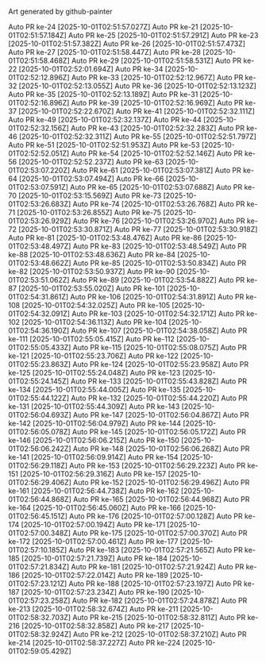 Art generated by github-painter

Auto PR ke-24 [2025-10-01T02:51:57.027Z]
Auto PR ke-21 [2025-10-01T02:51:57.184Z]
Auto PR ke-25 [2025-10-01T02:51:57.291Z]
Auto PR ke-23 [2025-10-01T02:51:57.382Z]
Auto PR ke-26 [2025-10-01T02:51:57.473Z]
Auto PR ke-27 [2025-10-01T02:51:58.447Z]
Auto PR ke-28 [2025-10-01T02:51:58.468Z]
Auto PR ke-29 [2025-10-01T02:51:58.531Z]
Auto PR ke-22 [2025-10-01T02:52:01.694Z]
Auto PR ke-34 [2025-10-01T02:52:12.896Z]
Auto PR ke-33 [2025-10-01T02:52:12.967Z]
Auto PR ke-32 [2025-10-01T02:52:13.055Z]
Auto PR ke-36 [2025-10-01T02:52:13.123Z]
Auto PR ke-35 [2025-10-01T02:52:13.189Z]
Auto PR ke-31 [2025-10-01T02:52:16.896Z]
Auto PR ke-39 [2025-10-01T02:52:16.969Z]
Auto PR ke-37 [2025-10-01T02:52:22.670Z]
Auto PR ke-41 [2025-10-01T02:52:32.111Z]
Auto PR ke-49 [2025-10-01T02:52:32.137Z]
Auto PR ke-44 [2025-10-01T02:52:32.156Z]
Auto PR ke-43 [2025-10-01T02:52:32.283Z]
Auto PR ke-46 [2025-10-01T02:52:32.311Z]
Auto PR ke-55 [2025-10-01T02:52:51.797Z]
Auto PR ke-51 [2025-10-01T02:52:51.953Z]
Auto PR ke-53 [2025-10-01T02:52:52.051Z]
Auto PR ke-54 [2025-10-01T02:52:52.146Z]
Auto PR ke-56 [2025-10-01T02:52:52.237Z]
Auto PR ke-63 [2025-10-01T02:53:07.220Z]
Auto PR ke-61 [2025-10-01T02:53:07.381Z]
Auto PR ke-64 [2025-10-01T02:53:07.494Z]
Auto PR ke-66 [2025-10-01T02:53:07.591Z]
Auto PR ke-65 [2025-10-01T02:53:07.688Z]
Auto PR ke-70 [2025-10-01T02:53:15.569Z]
Auto PR ke-73 [2025-10-01T02:53:26.683Z]
Auto PR ke-74 [2025-10-01T02:53:26.768Z]
Auto PR ke-71 [2025-10-01T02:53:26.855Z]
Auto PR ke-75 [2025-10-01T02:53:26.929Z]
Auto PR ke-76 [2025-10-01T02:53:26.970Z]
Auto PR ke-72 [2025-10-01T02:53:30.871Z]
Auto PR ke-77 [2025-10-01T02:53:30.918Z]
Auto PR ke-81 [2025-10-01T02:53:48.476Z]
Auto PR ke-86 [2025-10-01T02:53:48.497Z]
Auto PR ke-83 [2025-10-01T02:53:48.549Z]
Auto PR ke-88 [2025-10-01T02:53:48.636Z]
Auto PR ke-84 [2025-10-01T02:53:48.662Z]
Auto PR ke-85 [2025-10-01T02:53:50.834Z]
Auto PR ke-82 [2025-10-01T02:53:50.937Z]
Auto PR ke-90 [2025-10-01T02:53:51.062Z]
Auto PR ke-89 [2025-10-01T02:53:54.882Z]
Auto PR ke-87 [2025-10-01T02:53:55.020Z]
Auto PR ke-101 [2025-10-01T02:54:31.861Z]
Auto PR ke-106 [2025-10-01T02:54:31.891Z]
Auto PR ke-108 [2025-10-01T02:54:32.025Z]
Auto PR ke-105 [2025-10-01T02:54:32.091Z]
Auto PR ke-103 [2025-10-01T02:54:32.171Z]
Auto PR ke-102 [2025-10-01T02:54:36.113Z]
Auto PR ke-104 [2025-10-01T02:54:36.190Z]
Auto PR ke-107 [2025-10-01T02:54:38.058Z]
Auto PR ke-111 [2025-10-01T02:55:05.415Z]
Auto PR ke-112 [2025-10-01T02:55:05.433Z]
Auto PR ke-115 [2025-10-01T02:55:08.075Z]
Auto PR ke-121 [2025-10-01T02:55:23.706Z]
Auto PR ke-122 [2025-10-01T02:55:23.863Z]
Auto PR ke-124 [2025-10-01T02:55:23.958Z]
Auto PR ke-125 [2025-10-01T02:55:24.048Z]
Auto PR ke-123 [2025-10-01T02:55:24.145Z]
Auto PR ke-133 [2025-10-01T02:55:43.828Z]
Auto PR ke-134 [2025-10-01T02:55:44.005Z]
Auto PR ke-135 [2025-10-01T02:55:44.122Z]
Auto PR ke-132 [2025-10-01T02:55:44.220Z]
Auto PR ke-131 [2025-10-01T02:55:44.309Z]
Auto PR ke-143 [2025-10-01T02:56:04.693Z]
Auto PR ke-147 [2025-10-01T02:56:04.867Z]
Auto PR ke-142 [2025-10-01T02:56:04.979Z]
Auto PR ke-144 [2025-10-01T02:56:05.078Z]
Auto PR ke-145 [2025-10-01T02:56:05.172Z]
Auto PR ke-146 [2025-10-01T02:56:06.215Z]
Auto PR ke-150 [2025-10-01T02:56:06.242Z]
Auto PR ke-148 [2025-10-01T02:56:06.268Z]
Auto PR ke-141 [2025-10-01T02:56:09.914Z]
Auto PR ke-154 [2025-10-01T02:56:29.118Z]
Auto PR ke-153 [2025-10-01T02:56:29.223Z]
Auto PR ke-151 [2025-10-01T02:56:29.316Z]
Auto PR ke-157 [2025-10-01T02:56:29.406Z]
Auto PR ke-152 [2025-10-01T02:56:29.496Z]
Auto PR ke-161 [2025-10-01T02:56:44.738Z]
Auto PR ke-162 [2025-10-01T02:56:44.868Z]
Auto PR ke-165 [2025-10-01T02:56:44.968Z]
Auto PR ke-164 [2025-10-01T02:56:45.060Z]
Auto PR ke-166 [2025-10-01T02:56:45.151Z]
Auto PR ke-176 [2025-10-01T02:57:00.128Z]
Auto PR ke-174 [2025-10-01T02:57:00.194Z]
Auto PR ke-171 [2025-10-01T02:57:00.348Z]
Auto PR ke-175 [2025-10-01T02:57:00.370Z]
Auto PR ke-172 [2025-10-01T02:57:00.461Z]
Auto PR ke-177 [2025-10-01T02:57:10.185Z]
Auto PR ke-183 [2025-10-01T02:57:21.565Z]
Auto PR ke-185 [2025-10-01T02:57:21.739Z]
Auto PR ke-184 [2025-10-01T02:57:21.834Z]
Auto PR ke-181 [2025-10-01T02:57:21.924Z]
Auto PR ke-186 [2025-10-01T02:57:22.014Z]
Auto PR ke-189 [2025-10-01T02:57:23.121Z]
Auto PR ke-188 [2025-10-01T02:57:23.197Z]
Auto PR ke-187 [2025-10-01T02:57:23.234Z]
Auto PR ke-190 [2025-10-01T02:57:23.258Z]
Auto PR ke-182 [2025-10-01T02:57:24.878Z]
Auto PR ke-213 [2025-10-01T02:58:32.674Z]
Auto PR ke-211 [2025-10-01T02:58:32.703Z]
Auto PR ke-215 [2025-10-01T02:58:32.811Z]
Auto PR ke-216 [2025-10-01T02:58:32.858Z]
Auto PR ke-217 [2025-10-01T02:58:32.924Z]
Auto PR ke-212 [2025-10-01T02:58:37.210Z]
Auto PR ke-214 [2025-10-01T02:58:37.227Z]
Auto PR ke-224 [2025-10-01T02:59:05.429Z]